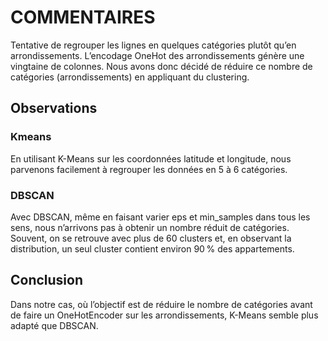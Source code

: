 # COMMENTAIRES

Tentative de regrouper les lignes en quelques catégories plutôt qu’en arrondissements.
L’encodage OneHot des arrondissements génère une vingtaine de colonnes. Nous avons donc décidé de réduire ce nombre de catégories (arrondissements) en appliquant du clustering.

## Observations 

### Kmeans

En utilisant K-Means sur les coordonnées latitude et longitude, nous parvenons facilement à regrouper les données en 5 à 6 catégories.

### DBSCAN

Avec DBSCAN, même en faisant varier eps et min_samples dans tous les sens, nous n’arrivons pas à obtenir un nombre réduit de catégories.
Souvent, on se retrouve avec plus de 60 clusters et, en observant la distribution, un seul cluster contient environ 90 % des appartements.

## Conclusion 

Dans notre cas, où l’objectif est de réduire le nombre de catégories avant de faire un OneHotEncoder sur les arrondissements, K-Means semble plus adapté que DBSCAN.

